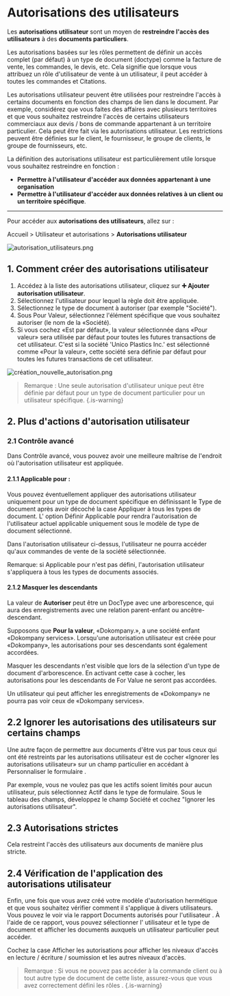# Autorisations des utilisateurs
Les **autorisations utilisateur** sont un moyen de **restreindre l'accès des utilisateurs** à des **documents particuliers**.

Les autorisations basées sur les rôles permettent de définir un accès complet (par défaut) à un type de document (doctype) comme la facture de vente, les commandes, le devis, etc. Cela signifie que lorsque vous attribuez un rôle d'utilisateur de vente à un utilisateur, il peut accéder à toutes les commandes et Citations.

Les autorisations utilisateur peuvent être utilisées pour restreindre l'accès à certains documents en fonction des champs de lien dans le document. Par exemple, considérez que vous faites des affaires avec plusieurs territoires et que vous souhaitez restreindre l'accès de certains utilisateurs commerciaux aux devis / bons de commande appartenant à un territoire particulier. Cela peut être fait via les autorisations utilisateur. Les restrictions peuvent être définies sur le client, le fournisseur, le groupe de clients, le groupe de fournisseurs, etc.

La définition des autorisations utilisateur est particulièrement utile lorsque vous souhaitez restreindre en fonction :

- **Permettre à l'utilisateur d'accéder aux données appartenant à une organisation**
- **Permettre à l'utilisateur d'accéder aux données relatives à un client ou un territoire spécifique**.

---

Pour accéder aux **autorisations des utilisateurs**, allez sur :

Accueil > Utilisateur et autorisations > **Autorisations utilisateur**

![autorisation_utilisateurs.png](/setup/user-permissions/autorisation_utilisateurs.png)

## 1. Comment créer des autorisations utilisateur 

1. Accédez à la liste des autorisations utilisateur, cliquez sur **:heavy_plus_sign: Ajouter autorisation utilisateur**.
2. Sélectionnez l'utilisateur pour lequel la règle doit être appliquée.
3. Sélectionnez le type de document à autoriser (par exemple "Société").
4. Sous Pour Valeur, sélectionnez l'élément spécifique que vous souhaitez autoriser (le nom de la «Société).
5. Si vous cochez «Est par défaut», la valeur sélectionnée dans «Pour valeur» sera utilisée par défaut pour toutes les futures transactions de cet utilisateur. C'est si la société 'Unico Plastics Inc.' est sélectionné comme «Pour la valeur», cette société sera définie par défaut pour toutes les futures transactions de cet utilisateur.

![création_nouvelle_autorisation.png](/setup/user-permissions/création_nouvelle_autorisation.png)

> Remarque : Une seule autorisation d'utilisateur unique peut être définie par défaut pour un type de document particulier pour un utilisateur spécifique.
{.is-warning}

## 2. Plus d'actions d'autorisation utilisateur
### 2.1 Contrôle avancé

Dans Contrôle avancé, vous pouvez avoir une meilleure maîtrise de l'endroit où l'autorisation utilisateur est appliquée.

#### 2.1.1 Applicable pour :

Vous pouvez éventuellement appliquer des autorisations utilisateur uniquement pour un type de document spécifique en définissant le Type de document après avoir décoché la case Appliquer à tous les types de document. L' option Définir Applicable pour rendra l'autorisation de l'utilisateur actuel applicable uniquement sous le modèle de type de document sélectionné.

Dans l'autorisation utilisateur ci-dessus, l'utilisateur ne pourra accéder qu'aux commandes de vente de la société sélectionnée.

Remarque: si Applicable pour n'est pas défini, l'autorisation utilisateur s'appliquera à tous les types de documents associés.

#### 2.1.2 Masquer les descendants

La valeur de **Autoriser** peut être un DocType avec une arborescence, qui aura des enregistrements avec une relation parent-enfant ou ancêtre-descendant.

Supposons que **Pour la valeur**, «Dokompany.», a une société enfant «Dokompany services». Lorsqu'une autorisation utilisateur est créée pour «Dokompany», les autorisations pour ses descendants sont également accordées.

Masquer les descendants n'est visible que lors de la sélection d'un type de document d'arborescence. En activant cette case à cocher, les autorisations pour les descendants de For Value ne seront pas accordées.

Un utilisateur qui peut afficher les enregistrements de «Dokompany» ne pourra pas voir ceux de «Dokompany services».

## 2.2 Ignorer les autorisations des utilisateurs sur certains champs

Une autre façon de permettre aux documents d'être vus par tous ceux qui ont été restreints par les autorisations utilisateur est de cocher «Ignorer les autorisations utilisateur» sur un champ particulier en accédant à Personnaliser le formulaire .

Par exemple, vous ne voulez pas que les actifs soient limités pour aucun utilisateur, puis sélectionnez Actif dans le type de formulaire. Sous le tableau des champs, développez le champ Société et cochez "Ignorer les autorisations utilisateur".

## 2.3 Autorisations strictes
Cela restreint l'accès des utilisateurs aux documents de manière plus stricte.

## 2.4 Vérification de l'application des autorisations utilisateur

Enfin, une fois que vous avez créé votre modèle d'autorisation hermétique et que vous souhaitez vérifier comment il s'applique à divers utilisateurs. Vous pouvez le voir via le rapport Documents autorisés pour l'utilisateur . À l'aide de ce rapport, vous pouvez sélectionner l' utilisateur et le type de document et afficher les documents auxquels un utilisateur particulier peut accéder.

Cochez la case Afficher les autorisations pour afficher les niveaux d'accès en lecture / écriture / soumission et les autres niveaux d'accès.

> Remarque : Si vous ne pouvez pas accéder à la commande client ou à tout autre type de document de cette liste, assurez-vous que vous avez correctement défini les rôles .
{.is-warning}






